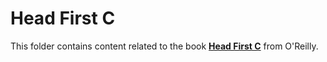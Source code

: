 # Head First C

This folder contains content related to the book [**Head First C**](http://shop.oreilly.com/product/0636920015482.do) from O'Reilly.
